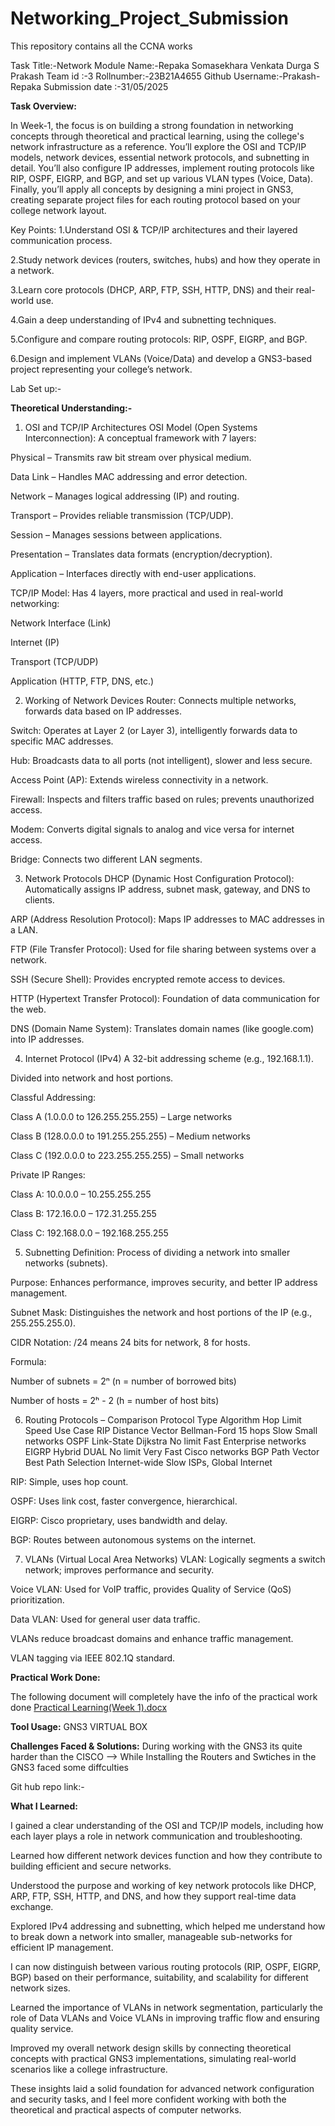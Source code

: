 # Networking_Project_Submission
This repository contains all the CCNA works 

Task Title:-Network Module
Name:-Repaka Somasekhara Venkata Durga S Prakash
Team id :-3
Rollnumber:-23B21A4655
Github Username:-Prakash-Repaka
Submission date :-31/05/2025

**Task Overview:**


In Week-1, the focus is on building a strong foundation in networking concepts through theoretical and practical learning, using the college's network infrastructure as a reference. You’ll explore the OSI and TCP/IP models, network devices, essential network protocols, and subnetting in detail. You’ll also configure IP addresses, implement routing protocols like RIP, OSPF, EIGRP, and BGP, and set up various VLAN types (Voice, Data). Finally, you’ll apply all concepts by designing a mini project in GNS3, creating separate project files for each routing protocol based on your college network layout.

Key Points:
1.Understand OSI & TCP/IP architectures and their layered communication process.

2.Study network devices (routers, switches, hubs) and how they operate in a network.

3.Learn core protocols (DHCP, ARP, FTP, SSH, HTTP, DNS) and their real-world use.

4.Gain a deep understanding of IPv4 and subnetting techniques.

5.Configure and compare routing protocols: RIP, OSPF, EIGRP, and BGP.

6.Design and implement VLANs (Voice/Data) and develop a GNS3-based project representing your college’s network.

Lab Set up:-

**Theoretical Understanding:-**


1. OSI and TCP/IP Architectures
OSI Model (Open Systems Interconnection): A conceptual framework with 7 layers:

Physical – Transmits raw bit stream over physical medium.

Data Link – Handles MAC addressing and error detection.

Network – Manages logical addressing (IP) and routing.

Transport – Provides reliable transmission (TCP/UDP).

Session – Manages sessions between applications.

Presentation – Translates data formats (encryption/decryption).

Application – Interfaces directly with end-user applications.

TCP/IP Model: Has 4 layers, more practical and used in real-world networking:

Network Interface (Link)

Internet (IP)

Transport (TCP/UDP)

Application (HTTP, FTP, DNS, etc.)

2. Working of Network Devices
Router: Connects multiple networks, forwards data based on IP addresses.

Switch: Operates at Layer 2 (or Layer 3), intelligently forwards data to specific MAC addresses.

Hub: Broadcasts data to all ports (not intelligent), slower and less secure.

Access Point (AP): Extends wireless connectivity in a network.

Firewall: Inspects and filters traffic based on rules; prevents unauthorized access.

Modem: Converts digital signals to analog and vice versa for internet access.

Bridge: Connects two different LAN segments.

3. Network Protocols
DHCP (Dynamic Host Configuration Protocol): Automatically assigns IP address, subnet mask, gateway, and DNS to clients.

ARP (Address Resolution Protocol): Maps IP addresses to MAC addresses in a LAN.

FTP (File Transfer Protocol): Used for file sharing between systems over a network.

SSH (Secure Shell): Provides encrypted remote access to devices.

HTTP (Hypertext Transfer Protocol): Foundation of data communication for the web.

DNS (Domain Name System): Translates domain names (like google.com) into IP addresses.

4. Internet Protocol (IPv4)
A 32-bit addressing scheme (e.g., 192.168.1.1).

Divided into network and host portions.

Classful Addressing:

Class A (1.0.0.0 to 126.255.255.255) – Large networks

Class B (128.0.0.0 to 191.255.255.255) – Medium networks

Class C (192.0.0.0 to 223.255.255.255) – Small networks

Private IP Ranges:

Class A: 10.0.0.0 – 10.255.255.255

Class B: 172.16.0.0 – 172.31.255.255

Class C: 192.168.0.0 – 192.168.255.255

5. Subnetting
Definition: Process of dividing a network into smaller networks (subnets).

Purpose: Enhances performance, improves security, and better IP address management.

Subnet Mask: Distinguishes the network and host portions of the IP (e.g., 255.255.255.0).

CIDR Notation: /24 means 24 bits for network, 8 for hosts.

Formula:

Number of subnets = 2ⁿ (n = number of borrowed bits)

Number of hosts = 2ʰ - 2 (h = number of host bits)

6. Routing Protocols – Comparison
Protocol	Type	Algorithm	Hop Limit	Speed	Use Case
RIP	Distance Vector	Bellman-Ford	15 hops	Slow	Small networks
OSPF	Link-State	Dijkstra	No limit	Fast	Enterprise networks
EIGRP	Hybrid	DUAL	No limit	Very Fast	Cisco networks
BGP	Path Vector	Best Path Selection	Internet-wide	Slow	ISPs, Global Internet

RIP: Simple, uses hop count.

OSPF: Uses link cost, faster convergence, hierarchical.

EIGRP: Cisco proprietary, uses bandwidth and delay.

BGP: Routes between autonomous systems on the internet.

7. VLANs (Virtual Local Area Networks)
VLAN: Logically segments a switch network; improves performance and security.

Voice VLAN: Used for VoIP traffic, provides Quality of Service (QoS) prioritization.

Data VLAN: Used for general user data traffic.

VLANs reduce broadcast domains and enhance traffic management.

VLAN tagging via IEEE 802.1Q standard.

**Practical Work Done:**

The following document will completely have the info of the practical work done [Practical Learning(Week 1).docx](https://github.com/user-attachments/files/20532082/Practical.Learning.Week.1.docx)


**Tool Usage:**
GNS3
VIRTUAL BOX 

**Challenges Faced & Solutions:**
During working with the GNS3 its quite harder than the CISCO 
--> While Installing the Routers and Swtiches in the GNS3 faced some diffculties 

Git hub repo link:-


**What I Learned:**

I gained a clear understanding of the OSI and TCP/IP models, including how each layer plays a role in network communication and troubleshooting.

Learned how different network devices function and how they contribute to building efficient and secure networks.

Understood the purpose and working of key network protocols like DHCP, ARP, FTP, SSH, HTTP, and DNS, and how they support real-time data exchange.

Explored IPv4 addressing and subnetting, which helped me understand how to break down a network into smaller, manageable sub-networks for efficient IP management.

I can now distinguish between various routing protocols (RIP, OSPF, EIGRP, BGP) based on their performance, suitability, and scalability for different network sizes.

Learned the importance of VLANs in network segmentation, particularly the role of Data VLANs and Voice VLANs in improving traffic flow and ensuring quality service.

Improved my overall network design skills by connecting theoretical concepts with practical GNS3 implementations, simulating real-world scenarios like a college infrastructure.

These insights laid a solid foundation for advanced network configuration and security tasks, and I feel more confident working with both the theoretical and practical aspects of computer networks.


